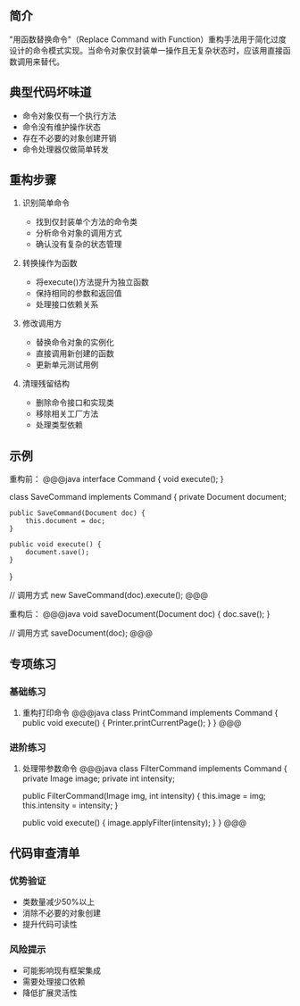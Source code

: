 ## 简介
"用函数替换命令"（Replace Command with Function）重构手法用于简化过度设计的命令模式实现。当命令对象仅封装单一操作且无复杂状态时，应该用直接函数调用来替代。

## 典型代码坏味道
- 命令对象仅有一个执行方法
- 命令没有维护操作状态
- 存在不必要的对象创建开销
- 命令处理器仅做简单转发

## 重构步骤
1. 识别简单命令
   - 找到仅封装单个方法的命令类
   - 分析命令对象的调用方式
   - 确认没有复杂的状态管理

2. 转换操作为函数
   - 将execute()方法提升为独立函数
   - 保持相同的参数和返回值
   - 处理接口依赖关系

3. 修改调用方
   - 替换命令对象的实例化
   - 直接调用新创建的函数
   - 更新单元测试用例

4. 清理残留结构
   - 删除命令接口和实现类
   - 移除相关工厂方法
   - 处理类型依赖

## 示例
重构前：
@@@java
interface Command {
    void execute();
}

class SaveCommand implements Command {
    private Document document;
    
    public SaveCommand(Document doc) {
        this.document = doc;
    }
    
    public void execute() {
        document.save();
    }
}

// 调用方式
new SaveCommand(doc).execute();
@@@

重构后：
@@@java
void saveDocument(Document doc) {
    doc.save();
}

// 调用方式
saveDocument(doc);
@@@

## 专项练习
### 基础练习
1. 重构打印命令
@@@java
class PrintCommand implements Command {
    public void execute() {
        Printer.printCurrentPage();
    }
}
@@@

### 进阶练习
1. 处理带参数命令
@@@java
class FilterCommand implements Command {
    private Image image;
    private int intensity;
    
    public FilterCommand(Image img, int intensity) {
        this.image = img;
        this.intensity = intensity;
    }
    
    public void execute() {
        image.applyFilter(intensity);
    }
}
@@@

## 代码审查清单
### 优势验证
- 类数量减少50%以上
- 消除不必要的对象创建
- 提升代码可读性

### 风险提示
- 可能影响现有框架集成
- 需要处理接口依赖
- 降低扩展灵活性
